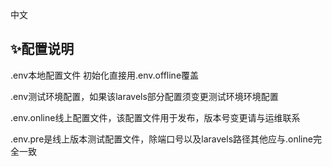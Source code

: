 中文

## ✨配置说明

.env本地配置文件 初始化直接用.env.offline覆盖

.env测试环境配置，如果该laravels部分配置须变更测试环境环境配置

.env.online线上配置文件，该配置文件用于发布，版本号变更请与运维联系

.env.pre是线上版本测试配置文件，除端口号以及laravels路径其他应与.online完全一致
